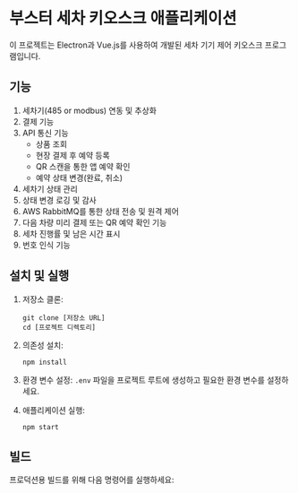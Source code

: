 # 부스터 세차 키오스크 애플리케이션

이 프로젝트는 Electron과 Vue.js를 사용하여 개발된 세차 기기 제어 키오스크 프로그램입니다.

## 기능

1. 세차기(485 or modbus) 연동 및 추상화
2. 결제 기능
3. API 통신 기능
   - 상품 조회
   - 현장 결제 후 예약 등록
   - QR 스캔을 통한 앱 예약 확인
   - 예약 상태 변경(완료, 취소)
4. 세차기 상태 관리
5. 상태 변경 로깅 및 감사
6. AWS RabbitMQ를 통한 상태 전송 및 원격 제어
7. 다음 차량 미리 결제 또는 QR 예약 확인 기능
8. 세차 진행률 및 남은 시간 표시
9. 번호 인식 기능

## 설치 및 실행

1. 저장소 클론:
   ```
   git clone [저장소 URL]
   cd [프로젝트 디렉토리]
   ```

2. 의존성 설치:
   ```
   npm install
   ```

3. 환경 변수 설정:
   `.env` 파일을 프로젝트 루트에 생성하고 필요한 환경 변수를 설정하세요.

4. 애플리케이션 실행:
   ```
   npm start
   ```

## 빌드

프로덕션용 빌드를 위해 다음 명령어를 실행하세요:

